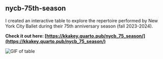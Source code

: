 ## nycb-75th-season

I created an interactive table to explore the repertoire performed by New York City Ballet during their 75th anniversary season (fall 2023-2024).

**Check it out here: [https://kkakey.quarto.pub/nycb_75_season/](https://kkakey.quarto.pub/nycb_75_season/)**

![GIF of table](https://github.com/user-attachments/assets/ae3f5d84-c5aa-4938-8c61-f3248bbc3eda)

